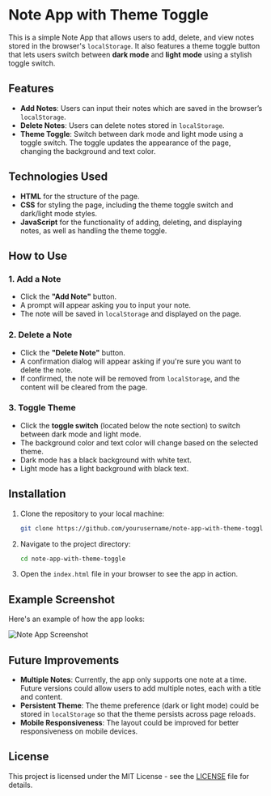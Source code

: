 
# Note App with Theme Toggle

This is a simple Note App that allows users to add, delete, and view notes stored in the browser's `localStorage`. It also features a theme toggle button that lets users switch between **dark mode** and **light mode** using a stylish toggle switch.

## Features

- **Add Notes**: Users can input their notes which are saved in the browser’s `localStorage`.
- **Delete Notes**: Users can delete notes stored in `localStorage`.
- **Theme Toggle**: Switch between dark mode and light mode using a toggle switch. The toggle updates the appearance of the page, changing the background and text color.

## Technologies Used

- **HTML** for the structure of the page.
- **CSS** for styling the page, including the theme toggle switch and dark/light mode styles.
- **JavaScript** for the functionality of adding, deleting, and displaying notes, as well as handling the theme toggle.

## How to Use

### 1. Add a Note
- Click the **"Add Note"** button.
- A prompt will appear asking you to input your note.
- The note will be saved in `localStorage` and displayed on the page.

### 2. Delete a Note
- Click the **"Delete Note"** button.
- A confirmation dialog will appear asking if you're sure you want to delete the note.
- If confirmed, the note will be removed from `localStorage`, and the content will be cleared from the page.

### 3. Toggle Theme
- Click the **toggle switch** (located below the note section) to switch between dark mode and light mode.
- The background color and text color will change based on the selected theme.
- Dark mode has a black background with white text.
- Light mode has a light background with black text.

## Installation

1. Clone the repository to your local machine:
   ```bash
   git clone https://github.com/yourusername/note-app-with-theme-toggle.git
   ```

2. Navigate to the project directory:
   ```bash
   cd note-app-with-theme-toggle
   ```

3. Open the `index.html` file in your browser to see the app in action.

## Example Screenshot

Here's an example of how the app looks:

![Note App Screenshot](https://via.placeholder.com/600x400.png)

## Future Improvements

- **Multiple Notes**: Currently, the app only supports one note at a time. Future versions could allow users to add multiple notes, each with a title and content.
- **Persistent Theme**: The theme preference (dark or light mode) could be stored in `localStorage` so that the theme persists across page reloads.
- **Mobile Responsiveness**: The layout could be improved for better responsiveness on mobile devices.

## License

This project is licensed under the MIT License - see the [LICENSE](LICENSE) file for details.

